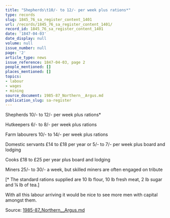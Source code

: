 ```yaml
---
title: "Shepherds\t10/- to 12/- per week plus rations*"
type: records
slug: 1845_76_sa_register_content_1401
url: /records/1845_76_sa_register_content_1401/
record_id: 1845_76_sa_register_content_1401
date: '1847-04-03'
date_display: null
volume: null
issue_number: null
page: '2'
article_type: news
issue_reference: 1847-04-03, page 2
people_mentioned: []
places_mentioned: []
topics:
- labour
- wages
- mining
source_document: 1985-87_Northern__Argus.md
publication_slug: sa-register
---
```


Shepherds	10/- to 12/- per week plus rations*

Hutkeepers	6/- to 8/- per week plus rations

Farm labourers	10/- to 14/- per week plus rations

Domestic servants	£14 to £18 per year or 5/- to 7/- per week plus board and lodging

Cooks	£18 to £25 per year plus board and lodging

Miners	25/- to 30/- a week, but skilled miners are often engaged on tribute

[* The standard rations supplied are 10 lb flour, 10 lb fresh meat, 2 lb sugar and ¼ lb of tea.]

With all this labour arriving it would be nice to see more men with capital amongst them.

Source: [1985-87_Northern__Argus.md](/downloads/markdown/1985-87_Northern__Argus.md)
